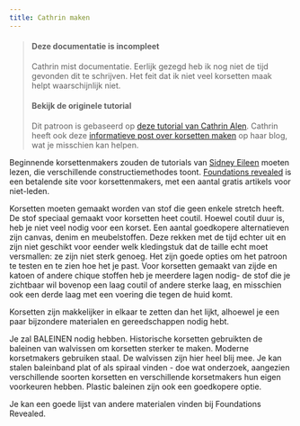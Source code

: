 ```yaml
---
title: Cathrin maken
---
```


> #### Deze documentatie is incompleet
> 
> Cathrin mist documentatie. Eerlijk gezegd heb ik nog niet de tijd gevonden dit te schrijven. Het feit dat ik niet veel korsetten maak helpt waarschijnlijk niet.
> 
> #### Bekijk de originele tutorial
> 
> Dit patroon is gebaseerd op [deze tutorial van Cathrin Alen](https://katafalk.wordpress.com/2010/06/24/underbust-pattern-tutorial/). Cathrin heeft ook deze [informatieve post over korsetten maken](https://katafalk.wordpress.com/2009/05/03/how-i-sew-corsets/) op haar blog, wat je misschien kan helpen.

Beginnende korsettenmakers zouden de tutorials van [Sidney Eileen](http://www.sidneyeileen.com) moeten lezen, die verschillende constructiemethodes toont. [Foundations revealed](https://www.foundationsrevealed.com) is een betalende site voor korsettenmakers, met een aantal gratis artikels voor niet-leden.

Korsetten moeten gemaakt worden van stof die geen enkele stretch heeft. De stof speciaal gemaakt voor korsetten heet coutil. Hoewel coutil duur is, heb je niet veel nodig voor een korset. Een aantal goedkopere alternatieven zijn canvas, denim en meubelstoffen. Deze rekken met de tijd echter uit en zijn niet geschikt voor eender welk kledingstuk dat de taille echt moet versmallen: ze zijn niet sterk genoeg. Het zijn goede opties om het patroon te testen en te zien hoe het je past. Voor korsetten gemaakt van zijde en katoen of andere chique stoffen heb je meerdere lagen nodig- de stof die je zichtbaar wil bovenop een laag coutil of andere sterke laag, en misschien ook een derde laag met een voering die tegen de huid komt.

Korsetten zijn makkelijker in elkaar te zetten dan het lijkt, alhoewel je een paar bijzondere materialen en gereedschappen nodig hebt.

Je zal BALEINEN nodig hebben. Historische korsetten gebruikten de baleinen van walvissen om korsetten sterker te maken. Moderne korsetmakers gebruiken staal. De walvissen zijn hier heel blij mee. Je kan stalen baleinband plat of als spiraal vinden - doe wat onderzoek, aangezien verschillende soorten korsetten en verschillende korsetmakers hun eigen voorkeuren hebben. Plastic baleinen zijn ook een goedkopere optie.

Je kan een goede lijst van andere materialen vinden bij Foundations Revealed.